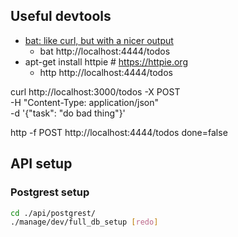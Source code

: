 ## Useful devtools

- [bat: like curl, but with a nicer output](https://github.com/astaxie/bat)
  - bat http://localhost:4444/todos
- apt-get install httpie # https://httpie.org
  - http http://localhost:4444/todos


curl http://localhost:3000/todos -X POST \
     -H "Content-Type: application/json" \
     -d '{"task": "do bad thing"}'

http -f POST http://localhost:4444/todos done=false

## API setup

### Postgrest setup

```bash
cd ./api/postgrest/
./manage/dev/full_db_setup [redo]
```
